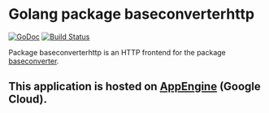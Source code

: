# Golang package baseconverterhttp

[![GoDoc](https://godoc.org/github.com/chtison/libgo/baseconverter/cmd/bconv?status.svg)](https://godoc.org/github.com/chtison/libgo/baseconverter/appengine)
[![Build Status](https://travis-ci.org/chtison/libgo.svg?branch=master)](https://travis-ci.org/chtison/libgo)

Package baseconverterhttp is an HTTP frontend for the package [baseconverter](..).

## This application is hosted on [AppEngine](http://base-converter-1382.appspot.com) (Google Cloud).
